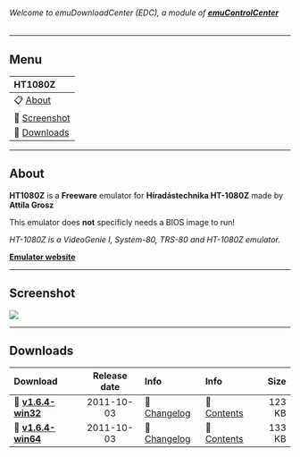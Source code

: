 ###### Welcome to emuDownloadCenter (EDC), a module of [**emuControlCenter**](https://github.com/PhoenixInteractiveNL/emuControlCenter/wiki/)
***
## Menu
| **HT1080Z** |
|:---------|
| :clipboard: [About](#about) |
| :sunrise: [Screenshot](#screenshot) |
| :floppy_disk: [Downloads](#downloads) |
***
## About
**HT1080Z** is a **Freeware** emulator for **Híradástechnika HT-1080Z** made by **Attila Grosz**

This emulator does **not** specificly needs a BIOS image to run!

_HT-1080Z is a VideoGenie I, System-80, TRS-80 and HT-1080Z emulator._

[**Emulator website**](http://gaia.atilia.eu/)
***
## Screenshot
![](https://raw.githubusercontent.com/PhoenixInteractiveNL/emuDownloadCenter/master/downloadhooks/ht1080z/ht1080z_screen.jpg)
***
## Downloads
| Download | Release date  | Info       | Info       | Size       |
|:---------|:-------------:|:-----------|:-----------|-----------:|
| :floppy_disk: [**v1.6.4-win32**](https://github.com/PhoenixInteractiveNL/edc-repo0002/raw/master/ht1080z/1.6.4-win32.7z) | 2011-10-03 | :page_facing_up: [Changelog](https://github.com/PhoenixInteractiveNL/edc-repo0002/blob/master/ht1080z/1.6.4-win32_changelog.txt) | :mag_right: [Contents](https://github.com/PhoenixInteractiveNL/edc-repo0002/blob/master/ht1080z/1.6.4-win32_contents.txt) | 123 KB |
| :floppy_disk: [**v1.6.4-win64**](https://github.com/PhoenixInteractiveNL/edc-repo0002/raw/master/ht1080z/1.6.4-win64.7z) | 2011-10-03 | :page_facing_up: [Changelog](https://github.com/PhoenixInteractiveNL/edc-repo0002/blob/master/ht1080z/1.6.4-win64_changelog.txt) | :mag_right: [Contents](https://github.com/PhoenixInteractiveNL/edc-repo0002/blob/master/ht1080z/1.6.4-win64_contents.txt) | 133 KB |
